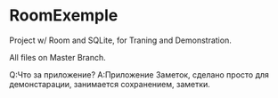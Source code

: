 # RoomExemple
Project w/ Room and SQLite, for Traning and Demonstration.



All files on Master Branch.



Q:Что за приложение?
A:Приложение Заметок, сделано просто для демонстарации, занимается сохранением, заметки.
